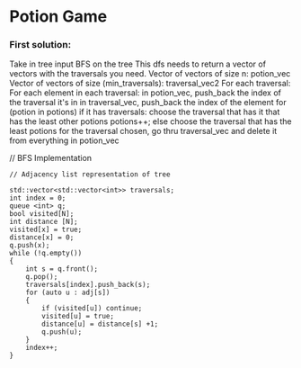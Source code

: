 # Potion Game

### First solution:

Take in tree input BFS on the tree This dfs needs to return a vector of vectors with the traversals you need. Vector of vectors of size n: potion\_vec Vector of vectors of size (min\_traversals): traversal\_vec2 For each traversal: For each element in each traversal: in potion\_vec, push\_back the index of the traversal it's in in traversal\_vec, push\_back the index of the element for (potion in potions) if it has traversals: choose the traversal that has it that has the least other potions potions++; else choose the traversal that has the least potions for the traversal chosen, go thru traversal\_vec and delete it from everything in potion\_vec

// BFS Implementation

```
// Adjacency list representation of tree

std::vector<std::vector<int>> traversals;
int index = 0;
queue <int> q;
bool visited[N];
int distance [N];
visited[x] = true;
distance[x] = 0;
q.push(x);
while (!q.empty())
{
	int s = q.front();
	q.pop();
	traversals[index].push_back(s);
	for (auto u : adj[s])
	{
		if (visited[u]) continue;
		visited[u] = true;
		distance[u] = distance[s] +1;
		q.push(u);
	}
	index++;
}
```

